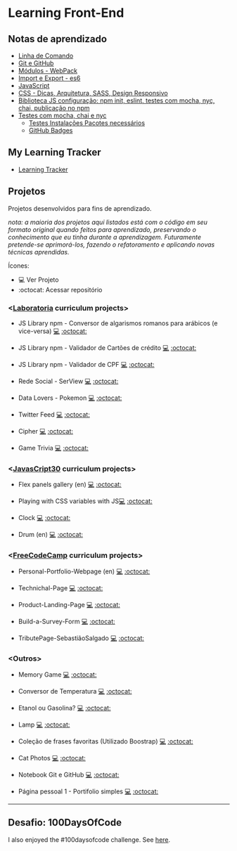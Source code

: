 # Learning Front-End

## Notas de aprendizado

* [Linha de Comando](https://github.com/layshidani/linha-de-comando/)
* [Git e GitHub](https://layshidani.github.io/learning-front-end/projects/Git-GitHub-MyNotebook/)
* [Módulos - WebPack](https://github.com/layshidani/learning-front-end/tree/master/notes/modules-webpack/)
* [Import e Export - es6](https://github.com/layshidani/learning-front-end/tree/master/notes/import-export/)
* [JavaScript](https://github.com/layshidani/learning-front-end/tree/master/learning-js)
* [CSS - Dicas, Arquitetura, SASS, Design Responsivo](https://github.com/layshidani/learning-front-end/tree/master/learning-css/)
* [Biblioteca JS configuração: npm init, eslint, testes com mocha, nyc, chai, publicação no npm](https://github.com/layshidani/learning-front-end/tree/master/notes/lib-js-config/)
* [Testes com mocha, chai e nyc](https://github.com/layshidani/learning-front-end/tree/master/notes/tests-tdd/)
  * [Testes Instalações Pacotes necessários](https://github.com/layshidani/learning-front-end/tree/master/notes/tests-tdd/testes-instalacoes.md/)
  * [GitHub Badges](https://github.com/layshidani/learning-front-end/blob/master/notes/github-badges.md)

## My Learning Tracker
* [Learning Tracker](https://layshidani.github.io/learning-tracker/)

## Projetos
Projetos desenvolvidos para fins de aprendizado.

*nota: a maioria dos projetos aqui listados está com o código em seu formato original quando feitos para aprendizado, preservando o conhecimento que eu tinha durante a aprendizagem. Futuramente pretende-se aprimorá-los, fazendo o refatoramento e aplicando novas técnicas aprendidas.*

Ícones:

- :computer: Ver Projeto
- :octocat: Acessar repositório

### <[Laboratoria](http://laboratoria.la/) curriculum projects\>

* JS Library npm - Conversor de algarismos romanos para arábicos (e vice-versa) [:computer:](https://www.npmjs.com/package/lab-roman-int-converter)  [:octocat:](https://github.com/layshidani/lab-roman-int-converter)

* JS Library npm - Validador de Cartões de crédito [:computer:](https://www.npmjs.com/package/lab-credit-card-validator)  [:octocat:](https://github.com/layshidani/lab-credit-card-validator)

* JS Library npm - Validador de CPF [:computer:](https://www.npmjs.com/package/lab-cpf-validator)  [:octocat:](https://github.com/layshidani/lab-cpf-validator)

* Rede Social - SerView [:computer:](https://serview-2019.firebaseapp.com/)  [:octocat:](https://github.com/layshidani/redesocial)

* Data Lovers - Pokemon [:computer:](https://layshidani.github.io/data-lovers/)  [:octocat:](https://github.com/layshidani/data-lovers)

* Twitter Feed [:computer:](https://layshidani.github.io/twitter-lab/)  [:octocat:](https://github.com/layshidani/twitter-lab)

* Cipher [:computer:](https://layshidani.github.io/caesar-cipher/src/index.html)  [:octocat:](https://github.com/layshidani/caesar-cipher)

* Game Trivia [:computer:](https://layshidani.github.io/learning-front-end/projects/Projeto_Trivia/)  [:octocat:](https://github.com/layshidani/learning-front-end/tree/master/projects/Projeto_Trivia)

### <[JavasCript30](https://javascript30.com/) curriculum projects\>
* Flex panels gallery (en) [:computer:](https://layshidani.github.io/learning-front-end/projects/js30-flex-panels-gallery/)  [:octocat:](https://github.com/layshidani/learning-front-end/tree/master/projects/js30-flex-panels-gallery)

* Playing with CSS variables with JS[:computer:](https://layshidani.github.io/learning-front-end/projects/js30-playing-with-css-var/)  [:octocat:](https://github.com/layshidani/learning-front-end/tree/master/projects/js30-playing-with-css-var)

* Clock [:computer:](https://layshidani.github.io/learning-front-end/projects/JS30-clock/)  [:octocat:](https://github.com/layshidani/learning-front-end/tree/master/projects/JS30-clock)

* Drum (en) [:computer:](https://layshidani.github.io/learning-front-end/projects/JS30-Drum/)  [:octocat:](https://github.com/layshidani/learning-front-end/tree/master/projects/JS30-Drum)

### <[FreeCodeCamp](https://www.freecodecamp.org/) curriculum projects\>
* Personal-Portfolio-Webpage (en) [:computer:](https://layshidani.github.io/FreeCodeCamp/Responsive-Web-Design-Projects/FCC5-Personal-Portfolio-Webpage/)  [:octocat:]()

*  Technichal-Page [:computer:](https://layshidani.github.io/FreeCodeCamp/Responsive-Web-Design-Projects/FCC4-Technichal-Page/)  [:octocat:](https://github.com/layshidani/FreeCodeCamp/tree/master/Responsive-Web-Design-Projects/FCC4-Technichal-Page)

*  Product-Landing-Page [:computer:](https://layshidani.github.io/FreeCodeCamp/Responsive-Web-Design-Projects/FCC3-Product-Landing-Page/)  [:octocat:](https://github.com/layshidani/FreeCodeCamp/tree/master/Responsive-Web-Design-Projects/FCC3-Product-Landing-Page)

*  Build-a-Survey-Form [:computer:](https://layshidani.github.io/FreeCodeCamp/Responsive-Web-Design-Projects/FCC2-Build-a-Survey-Form/)  [:octocat:](https://github.com/layshidani/FreeCodeCamp/tree/master/Responsive-Web-Design-Projects/FCC2-Build-a-Survey-Form)

*  TributePage-SebastiãoSalgado [:computer:](https://layshidani.github.io/FreeCodeCamp/Responsive-Web-Design-Projects/FCC1-TributePage-SebastiaoSalgado/)  [:octocat:](https://github.com/layshidani/FreeCodeCamp/tree/master/Responsive-Web-Design-Projects/FCC1-TributePage-SebastiaoSalgado)

### <Outros\>

* Memory Game [:computer:](https://layshidani.github.io/learning-front-end/projects/memory-game/)  [:octocat:](https://github.com/layshidani/learning-front-end/tree/master/projects/memory-game)

* Conversor de Temperatura [:computer:](https://layshidani.github.io/learning-front-end/projects/Projeto-Conversor-de-Temperatura/)  [:octocat:](https://github.com/layshidani/learning-front-end/tree/master/projects/Projeto-Conversor-de-Temperatura)

* Etanol ou Gasolina? [:computer:](https://layshidani.github.io/learning-front-end/projects/Projeto-Etanol-ou-Gasolina/)  [:octocat:](https://github.com/layshidani/learning-front-end/tree/master/projects/Projeto-Etanol-ou-Gasolina)

* Lamp [:computer:](https://layshidani.github.io/learning-front-end/projects/Lamp/)  [:octocat:](https://github.com/layshidani/learning-front-end/tree/master/projects/Lamp)

* Coleção de frases favoritas (Utilizado Boostrap) [:computer:](https://layshidani.github.io/learning-front-end/projects/Frases-com-Bootstrap/)  [:octocat:](https://github.com/layshidani/learning-front-end/tree/master/projects/Frases-com-Bootstrap)
* Cat Photos [:computer:](https://layshidani.github.io/learning-front-end/projects/cats-photos/)  [:octocat:](https://github.com/layshidani/learning-front-end/tree/master/projects/cats-photos)

* Notebook Git e GitHub [:computer:](https://layshidani.github.io/learning-front-end/projects/Git-GitHub-MyNotebook/)  [:octocat:](https://github.com/layshidani/learning-front-end/tree/master/projects/Git-GitHub-MyNotebook)

* Página pessoal 1 - Portifolio simples [:computer:](https://layshidani.github.io/learning-front-end/projects/Pagina-Pessoal-1/)  [:octocat:](https://github.com/layshidani/learning-front-end/tree/master/projects/Pagina-Pessoal-1)

---

## Desafio: 100DaysOfCode

I also enjoyed the #100daysofcode challenge. See [here](https://github.com/layshidani/My-100-days-of-Code/blob/master/r1-log.md).
